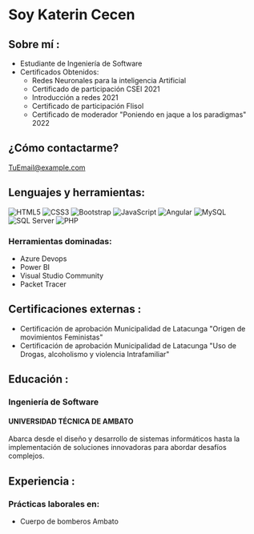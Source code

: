 # Soy Katerin Cecen

## Sobre mí :
- Estudiante de Ingeniería de Software
- Certificados Obtenidos:
  - Redes Neuronales para la inteligencia Artificial
  - Certificado de participación CSEI 2021
  - Introducción a redes 2021
  - Certificado de participación Flisol
  - Certificado de moderador "Poniendo en jaque a los paradigmas" 2022

## ¿Cómo contactarme?
[TuEmail@example.com](mailto:TuEmail@example.com)

## Lenguajes y herramientas:
![HTML5](https://cdn.jsdelivr.net/gh/devicons/devicon/icons/html5/html5-original.svg)
![CSS3](https://cdn.jsdelivr.net/gh/devicons/devicon/icons/css3/css3-original.svg)
![Bootstrap](https://cdn.jsdelivr.net/gh/devicons/devicon/icons/bootstrap/bootstrap-plain.svg)
![JavaScript](https://cdn.jsdelivr.net/gh/devicons/devicon/icons/javascript/javascript-original.svg)
![Angular](https://cdn.jsdelivr.net/gh/devicons/devicon/icons/angularjs/angularjs-original.svg)
![MySQL](https://cdn.jsdelivr.net/gh/devicons/devicon/icons/mysql/mysql-original.svg)
![SQL Server](https://cdn.jsdelivr.net/gh/devicons/devicon/icons/microsoftsqlserver/microsoftsqlserver-plain.svg)
![PHP](https://cdn.jsdelivr.net/gh/devicons/devicon/icons/php/php-original.svg)

### Herramientas dominadas:
- Azure Devops
- Power BI
- Visual Studio Community
- Packet Tracer

## Certificaciones externas :
- Certificación de aprobación Municipalidad de Latacunga "Origen de movimientos Feministas"
- Certificación de aprobación Municipalidad de Latacunga "Uso de Drogas, alcoholismo y violencia Intrafamiliar"

## Educación :
### Ingeniería de Software
#### UNIVERSIDAD TÉCNICA DE AMBATO
Abarca desde el diseño y desarrollo de sistemas informáticos hasta la implementación de soluciones innovadoras para abordar desafíos complejos.

## Experiencia :
### Prácticas laborales en:
- Cuerpo de bomberos Ambato
